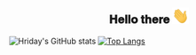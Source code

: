 <div align="center">
<h2> 𝐇𝐞𝐥𝐥𝐨 𝐭𝐡𝐞𝐫𝐞 <img src="https://github.com/ABSphreak/ABSphreak/blob/master/gifs/Hi.gif" width="30px"></h2>
</div>
<!-- <div>![](https://komarev.com/ghpvc/?username=your-github-username)
</div> -->

![Hriday's GitHub stats](https://github-readme-stats.vercel.app/api?username=HridayAg0102&show_icons=true&theme=radical)
[![Top Langs](https://github-readme-stats.vercel.app/api/top-langs/?username=HridayAg0102&show_icons=true&theme=radical)](https://github.com/HridayAg0102/github-readme-stats)
<div align="center">
</div>

